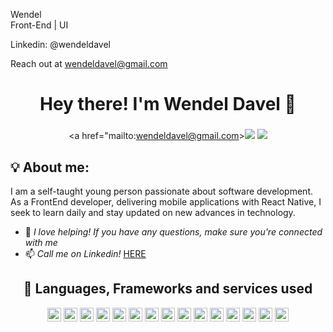 Wendel<br>
Front-End | UI

Linkedin: @wendeldavel

Reach out at wendeldavel@gmail.com



<!--
<p align="center">
  <br>
  <samp>
    Hello there! I'm <b><a rel="nofollow noopener noreferrer" target="_blank" href="https://www.linkedin.com/in/fabricio-26h/">Fabricio Allves</a></b>.
    <br>I'm a React Natives developer<br>

</samp>
-->

<h1 align="center">
  Hey there! I'm Wendel Davel 👋
</h1>
 <h3 align="center">
  
</h3>

<div align="center"

<a href="mailto:wendeldavel@gmail.com><img src="https://img.shields.io/badge/-Gmail-ff9800?style=for-the-badge&logo=gmail&logoColor=white" target="_blank"></a>
<a href="https://www.linkedin.com/in/wendel-davel" target="_blank"><img src="https://img.shields.io/badge/-LinkedIn-%230077B5?style=for-the-badge&logo=linkedin&logoColor=white" target="_blank"></a>
</div>



## 💡 About me:
I am a self-taught young person passionate about software development. As a FrontEnd developer, delivering mobile applications with React Native, I seek to learn daily and stay updated on new advances in technology.

- 🤔 *I love helping! If you have any questions, make sure you're connected with me*
- 📫 *Call me on Linkedin!* <a href="https://www.linkedin.com/in/wendel-davel/">HERE</a>

<!--
> [!NOTE]
> Sometimes I write about software:
> - [The consequences of using State over Cache and its impact on data consistency.](https://arthur.place/implications-of-cache-or-state) - 09/2022
> - [How return await can slow down your code.](https://arthur.place/the-cost-of-return-await) - 03/2022
-->
<!--
<div align="center">
  <a href="https://github.com/FabricioAllves">
  <img height="180em" src="https://github-readme-stats.vercel.app/api/top-langs/?username=FabricioAllves&layout=compact&langs_count=7&theme=react&hide_border=true"/>
  <img height="180em" src="https://github-readme-stats.vercel.app/api?username=FabricioAllves&show_icons=true&theme=react&include_all_commits=true&count_private=true&hide_border=true"/>
</div>
-->





<div align="center">

## :balloon: Languages, Frameworks and services used

<img height="22" alt="HTML5" src="https://img.shields.io/badge/html5%20-%23E34F26.svg?&style=for-the-badge&logo=html5&logoColor=white"/> 
<img height="22" alt="CSS3" src="https://img.shields.io/badge/css3%20-%231572B6.svg?&style=for-the-badge&logo=css3&logoColor=white"/> 
<img height="22" alt="JavaScript" src="https://img.shields.io/badge/javascript%20-%23323330.svg?&style=for-the-badge&logo=javascript&logoColor=%23F7DF1E"/> 
<img height="22" alt="TypeScript" src="https://img.shields.io/badge/typescript%20-%23007ACC.svg?&style=for-the-badge&logo=typescript&logoColor=white"/>
<img height="22" alt="React Native" src="https://img.shields.io/badge/react_native%20-%2320232a.svg?&style=for-the-badge&logo=react&logoColor=%2361DAFB"/>
<img height="22" alt="React" src="https://img.shields.io/badge/react%20-%2320232a.svg?&style=for-the-badge&logo=react&logoColor=%2361DAFB"/>
<img height="22" src="https://img.shields.io/badge/Tailwind_CSS-38B2AC?style=for-the-badge&logo=tailwind-css&logoColor=white">
<img height="22" src="https://img.shields.io/badge/styled--components-DB7093?style=for-the-badge&logo=styled-components&logoColor=white" />
<img height="22" src="https://img.shields.io/badge/-jest-%23C21325?style=for-the-badge&logo=jest&logoColor=white" />
<img height="22" src="https://img.shields.io/badge/-TestingLibrary-%23E33332?style=for-the-badge&logo=testing-library&logoColor=white" />
<img height="22" alt="NodeJS" src="https://img.shields.io/badge/node.js%20-%2343853D.svg?&style=for-the-badge&logo=node.js&logoColor=white"/> 
<img height="22" src="https://img.shields.io/badge/Figma-F24E1E?style=for-the-badge&logo=figma&logoColor=white" />
<img height="22" src="https://img.shields.io/badge/firebase-%23039BE5.svg?style=for-the-badge&logo=firebase" />
<img height="22" src="https://img.shields.io/badge/expo-1C1E24?style=for-the-badge&logo=expo&logoColor=#D04A37" />
<img height="22" src="https://img.shields.io/badge/Insomnia-black?style=for-the-badge&logo=insomnia&logoColor=5849BE" />
  
</div>
